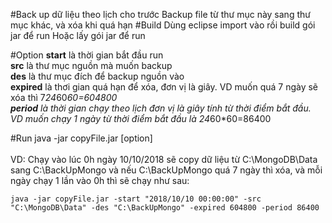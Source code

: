 #Back up dữ liệu theo lịch cho trước
Backup file từ thư mục này sang thư mục khác, và xóa khi quá hạn
#Build
Dùng eclipse import vào rồi build gói jar để run
Hoặc lấy gói jar để run

#Option
**start** là thời gian bắt đầu run<br/>
**src** là thư mục nguồn mà muốn backup<br/>
**des** là thư mục đích để backup nguồn vào<br/>
**expired** là thơi gian quá hạn để xóa, đơn vị là giây. VD muốn quá 7 ngày sẽ xóa thì 7*24*60*60=604800<br/>
**period** là thời gian chạy theo lịch đơn vị là giây tính từ thời điểm bắt đầu. VD muốn chạy 1 ngày từ thời điểm bắt đầu là 24*60*60=86400<br/>
 
#Run
java -jar copyFile.jar [option]<br/>
<br/>
VD: Chạy vào lúc 0h ngày 10/10/2018 sẽ copy dữ liệu từ C:\MongoDB\Data sang C:\BackUpMongo và nếu C:\BackUpMongo quá 7 ngày thì xóa, và mỗi ngày chạy 1 lần vào 0h thì sẽ chạy như sau:<br/>
```
java -jar copyFile.jar -start "2018/10/10 00:00:00" -src "C:\MongoDB\Data" -des "C:\BackUpMongo" -expired 604800 -period 86400
```